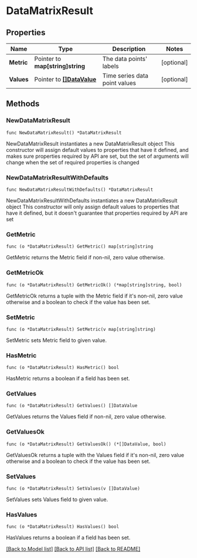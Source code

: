 # DataMatrixResult

## Properties

Name | Type | Description | Notes
------------ | ------------- | ------------- | -------------
**Metric** | Pointer to **map[string]string** | The data points&#39; labels | [optional] 
**Values** | Pointer to [**[]DataValue**](DataValue.md) | Time series data point values | [optional] 

## Methods

### NewDataMatrixResult

`func NewDataMatrixResult() *DataMatrixResult`

NewDataMatrixResult instantiates a new DataMatrixResult object
This constructor will assign default values to properties that have it defined,
and makes sure properties required by API are set, but the set of arguments
will change when the set of required properties is changed

### NewDataMatrixResultWithDefaults

`func NewDataMatrixResultWithDefaults() *DataMatrixResult`

NewDataMatrixResultWithDefaults instantiates a new DataMatrixResult object
This constructor will only assign default values to properties that have it defined,
but it doesn't guarantee that properties required by API are set

### GetMetric

`func (o *DataMatrixResult) GetMetric() map[string]string`

GetMetric returns the Metric field if non-nil, zero value otherwise.

### GetMetricOk

`func (o *DataMatrixResult) GetMetricOk() (*map[string]string, bool)`

GetMetricOk returns a tuple with the Metric field if it's non-nil, zero value otherwise
and a boolean to check if the value has been set.

### SetMetric

`func (o *DataMatrixResult) SetMetric(v map[string]string)`

SetMetric sets Metric field to given value.

### HasMetric

`func (o *DataMatrixResult) HasMetric() bool`

HasMetric returns a boolean if a field has been set.

### GetValues

`func (o *DataMatrixResult) GetValues() []DataValue`

GetValues returns the Values field if non-nil, zero value otherwise.

### GetValuesOk

`func (o *DataMatrixResult) GetValuesOk() (*[]DataValue, bool)`

GetValuesOk returns a tuple with the Values field if it's non-nil, zero value otherwise
and a boolean to check if the value has been set.

### SetValues

`func (o *DataMatrixResult) SetValues(v []DataValue)`

SetValues sets Values field to given value.

### HasValues

`func (o *DataMatrixResult) HasValues() bool`

HasValues returns a boolean if a field has been set.


[[Back to Model list]](../README.md#documentation-for-models) [[Back to API list]](../README.md#documentation-for-api-endpoints) [[Back to README]](../README.md)


